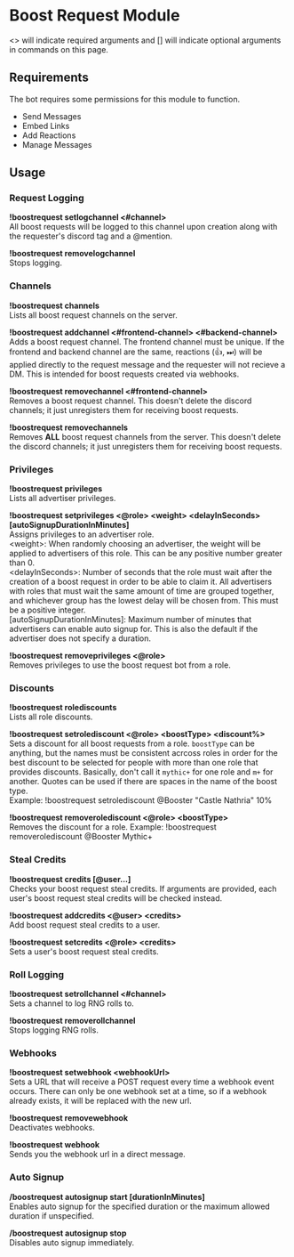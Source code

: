 # Boost Request Module
\<> will indicate required arguments and [] will indicate optional arguments in commands on this page.

## Requirements
The bot requires some permissions for this module to function.
- Send Messages
- Embed Links
- Add Reactions
- Manage Messages

## Usage
### Request Logging
**!boostrequest setlogchannel \<#channel>**  
All boost requests will be logged to this channel upon creation along with the requester's discord tag and a @mention.

**!boostrequest removelogchannel**  
Stops logging.

### Channels
**!boostrequest channels**  
Lists all boost request channels on the server.

**!boostrequest addchannel \<#frontend-channel> \<#backend-channel>**  
Adds a boost request channel. The frontend channel must be unique. If the frontend and backend channel are the same, reactions (👍, ⏭) will be applied directly to the request message and the requester will not recieve a DM. This is intended for boost requests created via webhooks.

**!boostrequest removechannel \<#frontend-channel>**  
Removes a boost request channel. This doesn't delete the discord channels; it just unregisters them for receiving boost requests.

**!boostrequest removechannels**  
Removes **ALL** boost request channels from the server. This doesn't delete the discord channels; it just unregisters them for receiving boost requests.

### Privileges

**!boostrequest privileges**  
Lists all advertiser privileges.

**!boostrequest setprivileges \<@role> \<weight> \<delayInSeconds> \[autoSignupDurationInMinutes]**  
Assigns privileges to an advertiser role.  
\<weight>: When randomly choosing an advertiser, the weight will be applied to advertisers of this role. This can be any positive number greater than 0.  
\<delayInSeconds>: Number of seconds that the role must wait after the creation of a boost request in order to be able to claim it. All advertisers with roles that must wait the same amount of time are grouped together, and whichever group has the lowest delay will be chosen from. This must be a positive integer.  
\[autoSignupDurationInMinutes]: Maximum number of minutes that advertisers can enable auto signup for. This is also the default if the advertiser does not specify a duration.

**!boostrequest removeprivileges \<@role>**  
Removes privileges to use the boost request bot from a role.

### Discounts

**!boostrequest rolediscounts**  
Lists all role discounts.

**!boostrequest setrolediscount \<@role> \<boostType> \<discount%>**  
Sets a discount for all boost requests from a role. `boostType` can be anything, but the names must be consistent acrcoss roles in order for the best discount to be selected for people with more than one role that provides discounts. Basically, don't call it `mythic+` for one role and `m+` for another. Quotes can be used if there are spaces in the name of the boost type.  
Example: !boostrequest setrolediscount @Booster "Castle Nathria" 10%

**!boostrequest removerolediscount \<@role> \<boostType>**  
Removes the discount for a role. Example: !boostrequest removerolediscount @Booster Mythic+

### Steal Credits

**!boostrequest credits [@user...]**  
Checks your boost request steal credits. If arguments are provided, each user's boost request steal credits will be checked instead.

**!boostrequest addcredits \<@user> \<credits>**  
Add boost request steal credits to a user.

**!boostrequest setcredits \<@role> \<credits>**  
Sets a user's boost request steal credits.

### Roll Logging
**!boostrequest setrollchannel \<#channel>**  
Sets a channel to log RNG rolls to.

**!boostrequest removerollchannel**  
Stops logging RNG rolls.

### Webhooks
**!boostrequest setwebhook \<webhookUrl>**  
Sets a URL that will receive a POST request every time a webhook event occurs. There can only be one webhook set at a time, so if a webhook already exists, it will be replaced with the new url.

**!boostrequest removewebhook**  
Deactivates webhooks.

**!boostrequest webhook**  
Sends you the webhook url in a direct message.

### Auto Signup
**/boostrequest autosignup start \[durationInMinutes]**  
Enables auto signup for the specified duration or the maximum allowed duration if unspecified.

**/boostrequest autosignup stop**  
Disables auto signup immediately.
